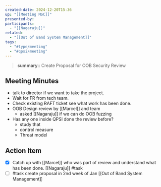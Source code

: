 ```yaml
---
created-date: 2024-12-20T15:36
up: "[[Meeting MoC]]"
presented-by: 
participants:
  - "[[Nagaraju]]"
related:
  - "[[Out of Band System Management]]"
tags:
  - "#type/meeting"
  - "#qpsi/meeting"
---
```


> **summary**:: Create Proposal for OOB Security Review

## Meeting Minutes

- talk to director if we want to take the project.
- Wait for FR  from tech team.
- Check existing RAFT ticket see what work has been done.
- OOB Design review by [[Marcel]] and team
	- asked [[Nagaraju]] if we can do OOB fuzzing 
- Has any one inside QPSI done the review before?
	- study that
	- control measure
	- Threat model

## Action Item

- [x] Catch up with [[Marcel]] who was part of review and understand what has been done. [[Nagaraju]] #task
- [ ] #task create proposal in 2nd week of Jan [[Out of Band System Management]]